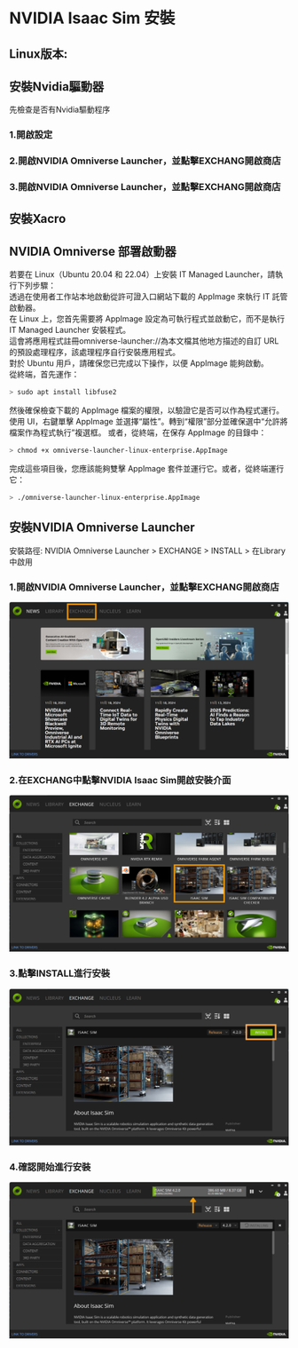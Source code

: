 # NVIDIA Isaac Sim 安裝    
## Linux版本:
## 安裝Nvidia驅動器  
先檢查是否有Nvidia驅動程序  
### 1.開啟設定  
### 2.開啟NVIDIA Omniverse Launcher，並點擊EXCHANG開啟商店  
### 3.開啟NVIDIA Omniverse Launcher，並點擊EXCHANG開啟商店  

## 安裝Xacro  



## NVIDIA Omniverse 部署啟動器  
若要在 Linux（Ubuntu 20.04 和 22.04）上安裝 IT Managed Launcher，請執行下列步驟：  
透過在使用者工作站本地啟動從許可證入口網站下載的 AppImage 來執行 IT 託管啟動器。  
在 Linux 上，您首先需要將 AppImage 設定為可執行程式並啟動它，而不是執行 IT Managed Launcher 安裝程式。  
這會將應用程式註冊omniverse-launcher://為本文檔其他地方描述的自訂 URL 的預設處理程序，該處理程序自行安裝應用程式。  
對於 Ubuntu 用戶，請確保您已完成以下操作，以便 AppImage 能夠啟動。  
從終端，首先運作：  
```bash
> sudo apt install libfuse2
```
然後確保檢查下載的 AppImage 檔案的權限，以驗證它是否可以作為程式運行。
使用 UI，右鍵單擊 AppImage 並選擇“屬性”。轉到“權限”部分並確保選中“允許將檔案作為程式執行”複選框。
或者，從終端，在保存 AppImage 的目錄中：
```bash
> chmod +x omniverse-launcher-linux-enterprise.AppImage
```
完成這些項目後，您應該能夠雙擊 AppImage 套件並運行它。或者，從終端運行它：
```bash
> ./omniverse-launcher-linux-enterprise.AppImage
```


## 安裝NVIDIA Omniverse Launcher  
安裝路徑: NVIDIA Omniverse Launcher > EXCHANGE > INSTALL > 在Library中啟用   
### 1.開啟NVIDIA Omniverse Launcher，並點擊EXCHANG開啟商店  
![image](https://github.com/Knockoi/NVIDIA-ROS-DOG/blob/main/%E5%8F%83%E8%80%83%E5%9C%96%E7%89%87/1.png)  
### 2.在EXCHANG中點擊NVIDIA Isaac Sim開啟安裝介面
![image](https://github.com/Knockoi/NVIDIA-ROS-DOG/blob/main/%E5%8F%83%E8%80%83%E5%9C%96%E7%89%87/2.png)  
### 3.點擊INSTALL進行安裝
![image](https://github.com/Knockoi/NVIDIA-ROS-DOG/blob/main/%E5%8F%83%E8%80%83%E5%9C%96%E7%89%87/3.png)  
### 4.確認開始進行安裝
![image](https://github.com/Knockoi/NVIDIA-ROS-DOG/blob/main/%E5%8F%83%E8%80%83%E5%9C%96%E7%89%87/4.png)  

